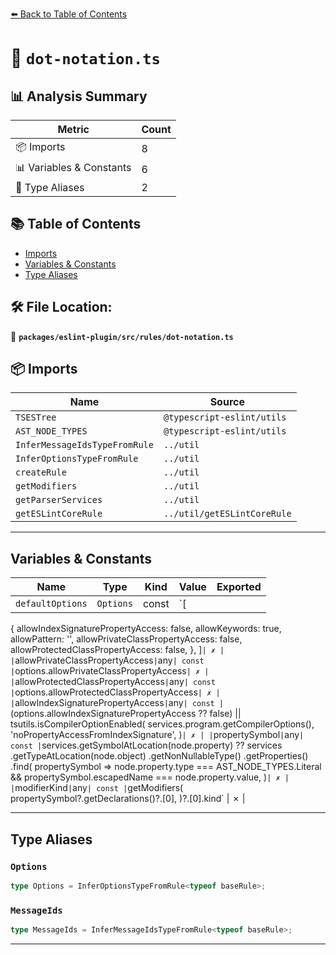 [⬅️ Back to Table of Contents](../../../../index.md)

# 📄 `dot-notation.ts`

## 📊 Analysis Summary

| Metric | Count |
|--------|-------|
| 📦 Imports | 8 |
| 📊 Variables & Constants | 6 |
| 📑 Type Aliases | 2 |

## 📚 Table of Contents

- [Imports](#imports)
- [Variables & Constants](#variables-constants)
- [Type Aliases](#type-aliases)

## 🛠️ File Location:
📂 **`packages/eslint-plugin/src/rules/dot-notation.ts`**

## 📦 Imports

| Name | Source |
|------|--------|
| `TSESTree` | `@typescript-eslint/utils` |
| `AST_NODE_TYPES` | `@typescript-eslint/utils` |
| `InferMessageIdsTypeFromRule` | `../util` |
| `InferOptionsTypeFromRule` | `../util` |
| `createRule` | `../util` |
| `getModifiers` | `../util` |
| `getParserServices` | `../util` |
| `getESLintCoreRule` | `../util/getESLintCoreRule` |


---

## Variables & Constants

| Name | Type | Kind | Value | Exported |
|------|------|------|-------|----------|
| `defaultOptions` | `Options` | const | `[
  {
    allowIndexSignaturePropertyAccess: false,
    allowKeywords: true,
    allowPattern: '',
    allowPrivateClassPropertyAccess: false,
    allowProtectedClassPropertyAccess: false,
  },
]` | ✗ |
| `allowPrivateClassPropertyAccess` | `any` | const | `options.allowPrivateClassPropertyAccess` | ✗ |
| `allowProtectedClassPropertyAccess` | `any` | const | `options.allowProtectedClassPropertyAccess` | ✗ |
| `allowIndexSignaturePropertyAccess` | `any` | const | `(options.allowIndexSignaturePropertyAccess ?? false) ||
      tsutils.isCompilerOptionEnabled(
        services.program.getCompilerOptions(),
        'noPropertyAccessFromIndexSignature',
      )` | ✗ |
| `propertySymbol` | `any` | const | `services.getSymbolAtLocation(node.property) ??
            services
              .getTypeAtLocation(node.object)
              .getNonNullableType()
              .getProperties()
              .find(
                propertySymbol =>
                  node.property.type === AST_NODE_TYPES.Literal &&
                  propertySymbol.escapedName === node.property.value,
              )` | ✗ |
| `modifierKind` | `any` | const | `getModifiers(
            propertySymbol?.getDeclarations()?.[0],
          )?.[0].kind` | ✗ |


---

## Type Aliases

### `Options`

```ts
type Options = InferOptionsTypeFromRule<typeof baseRule>;
```

### `MessageIds`

```ts
type MessageIds = InferMessageIdsTypeFromRule<typeof baseRule>;
```


---